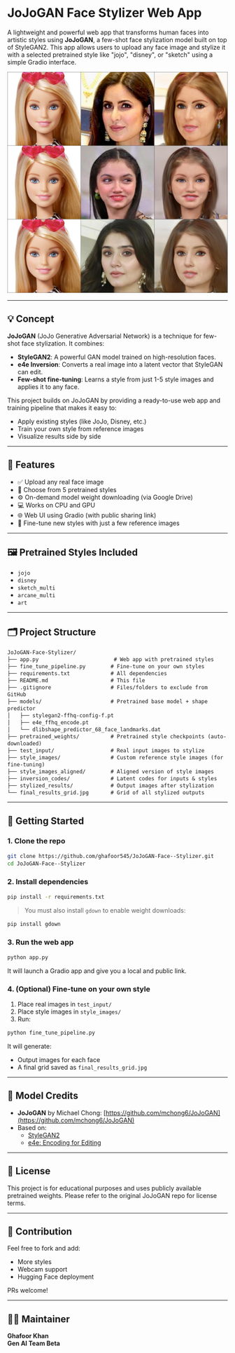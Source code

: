 # JoJoGAN Face Stylizer Web App

A lightweight and powerful web app that transforms human faces into artistic styles using **JoJoGAN**, a few-shot face stylization model built on top of StyleGAN2. This app allows users to upload any face image and stylize it with a selected pretrained style like "jojo", "disney", or "sketch" using a simple Gradio interface.

![Stylized Output Sample](final_results_grid.jpg)

---

## 💡 Concept

**JoJoGAN** (JoJo Generative Adversarial Network) is a technique for few-shot face stylization. It combines:

- **StyleGAN2**: A powerful GAN model trained on high-resolution faces.
- **e4e Inversion**: Converts a real image into a latent vector that StyleGAN can edit.
- **Few-shot fine-tuning**: Learns a style from just 1-5 style images and applies it to any face.

This project builds on JoJoGAN by providing a ready-to-use web app and training pipeline that makes it easy to:
- Apply existing styles (like JoJo, Disney, etc.)
- Train your own style from reference images
- Visualize results side by side

---

## 🧠 Features

- ✅ Upload any real face image
- 🎨 Choose from 5 pretrained styles
- ⚙️ On-demand model weight downloading (via Google Drive)
- 💻 Works on CPU and GPU
- 🌐 Web UI using Gradio (with public sharing link)
- 🔧 Fine-tune new styles with just a few reference images

---

## 🖼️ Pretrained Styles Included

- `jojo`
- `disney`
- `sketch_multi`
- `arcane_multi`
- `art`

---

## 🗂️ Project Structure

```
JoJoGAN-Face-Stylizer/
├── app.py                        # Web app with pretrained styles
├── fine_tune_pipeline.py        # Fine-tune on your own styles
├── requirements.txt             # All dependencies
├── README.md                    # This file
├── .gitignore                   # Files/folders to exclude from GitHub
├── models/                      # Pretrained base model + shape predictor
│   ├── stylegan2-ffhq-config-f.pt
│   ├── e4e_ffhq_encode.pt
│   └── dlibshape_predictor_68_face_landmarks.dat
├── pretrained_weights/          # Pretrained style checkpoints (auto-downloaded)
├── test_input/                  # Real input images to stylize
├── style_images/                # Custom reference style images (for fine-tuning)
├── style_images_aligned/        # Aligned version of style images
├── inversion_codes/             # Latent codes for inputs & styles
├── stylized_results/            # Output images after stylization
└── final_results_grid.jpg       # Grid of all stylized outputs
```

---

## 🚀 Getting Started

### 1. Clone the repo

```bash
git clone https://github.com/ghafoor545/JoJoGAN-Face--Stylizer.git
cd JoJoGAN-Face--Stylizer 
```

### 2. Install dependencies

```bash
pip install -r requirements.txt
```

> You must also install `gdown` to enable weight downloads:

```bash
pip install gdown
```

### 3. Run the web app

```bash
python app.py
```

It will launch a Gradio app and give you a local and public link.

### 4. (Optional) Fine-tune on your own style

1. Place real images in `test_input/`
2. Place style images in `style_images/`
3. Run:

```bash
python fine_tune_pipeline.py
```

It will generate:
- Output images for each face
- A final grid saved as `final_results_grid.jpg`

---

## 🧠 Model Credits

- **JoJoGAN** by Michael Chong: [https://github.com/mchong6/JoJoGAN](https://github.com/mchong6/JoJoGAN)
- Based on:
  - [StyleGAN2](https://github.com/NVlabs/stylegan2)
  - [e4e: Encoding for Editing](https://github.com/omertov/encoder4editing)

---

## 📄 License

This project is for educational purposes and uses publicly available pretrained weights. Please refer to the original JoJoGAN repo for license terms.

---

## 🤝 Contribution

Feel free to fork and add:
- More styles
- Webcam support
- Hugging Face deployment

PRs welcome!

---

## 👨‍💻 Maintainer

**Ghafoor Khan**  
**Gen AI Team Beta**



